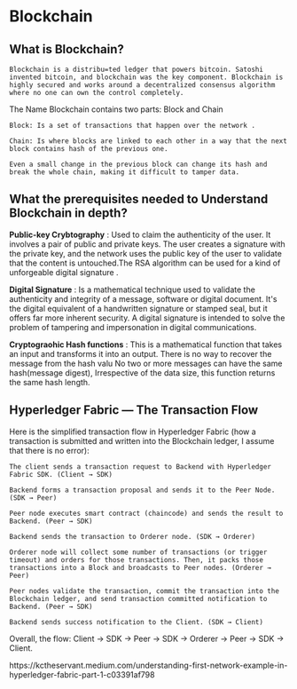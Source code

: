 # Blockchain

## What is Blockchain?

    Blockchain is a distribu=ted ledger that powers bitcoin. Satoshi invented bitcoin, and blockchain was the key component. Blockchain is highly secured and works around a decentralized consensus algorithm where no one can own the control completely.
   
The Name Blockchain contains two parts: Block and Chain 

    Block: Is a set of transactions that happen over the network .

    Chain: Is where blocks are linked to each other in a way that the next block contains hash of the previous one.

    Even a small change in the previous block can change its hash and break the whole chain, making it difficult to tamper data.


## What the prerequisites needed to Understand Blockchain in depth?

**Public-key Crybtography** : Used to claim the authenticity of the user. It involves a pair of public and private keys. The user creates a signature with the private key, and the network uses the public key of the user to validate that the content is untouched.The RSA algorithm can be used for a kind of unforgeable digital signature .

**Digital Signature** :  Is a mathematical technique used to validate the authenticity and integrity of a message, software or digital document. It's the digital equivalent of a handwritten signature or stamped seal, but it offers far more inherent security. A digital signature is intended to solve the problem of tampering and impersonation in digital communications.

**Cryptograohic Hash functions** :  This is a mathematical function that takes an input and transforms it into an output. There is no way to recover the message from the hash valu No two or more messages can have the same hash(message digest), Irrespective of the data size, this function returns the same hash length.


## Hyperledger Fabric — The Transaction Flow

Here is the simplified transaction flow in Hyperledger Fabric (how a transaction is submitted and written into the Blockchain ledger, I assume that there is no error):

    The client sends a transaction request to Backend with Hyperledger Fabric SDK. (Client → SDK)

    Backend forms a transaction proposal and sends it to the Peer Node. (SDK → Peer)

    Peer node executes smart contract (chaincode) and sends the result to Backend. (Peer → SDK)
   
    Backend sends the transaction to Orderer node. (SDK → Orderer)

    Orderer node will collect some number of transactions (or trigger timeout) and orders for those transactions. Then, it packs those transactions into a Block and broadcasts to Peer nodes. (Orderer → Peer)

    Peer nodes validate the transaction, commit the transaction into the Blockchain ledger, and send transaction committed notification to Backend. (Peer → SDK)

    Backend sends success notification to the Client. (SDK → Client)


Overall, the flow: Client → SDK → Peer → SDK → Orderer → Peer → SDK → Client. 


 <link>https://kctheservant.medium.com/understanding-first-network-example-in-hyperledger-fabric-part-1-c03391af798</link>
